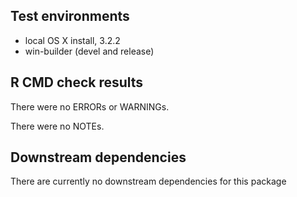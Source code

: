 ## Test environments
* local OS X install, 3.2.2
* win-builder (devel and release)

## R CMD check results
There were no ERRORs or WARNINGs. 

There were no NOTEs. 

## Downstream dependencies
There are currently no downstream dependencies for this package